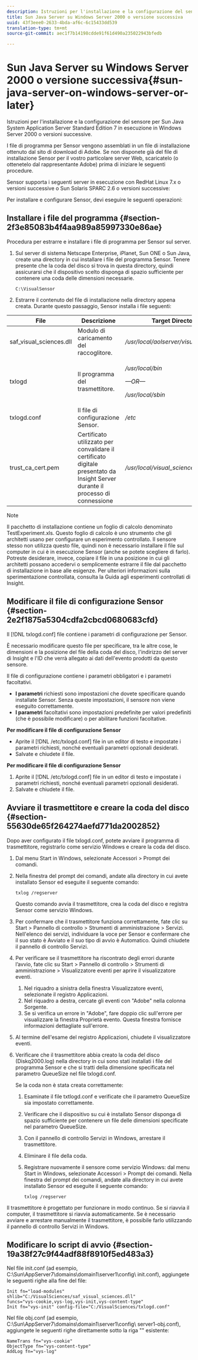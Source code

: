 ```yaml
---
description: Istruzioni per l'installazione e la configurazione del sensore per Sun Java System Application Server Standard Edition 7 in esecuzione in Windows Server 2000 o versioni successive.
title: Sun Java Server su Windows Server 2000 o versione successiva
uuid: 43f3eee0-2633-4bda-af6c-6c15433dd539
translation-type: tm+mt
source-git-commit: aec1f7b14198cdde91f61d490a235022943bfedb

---
```



# Sun Java Server su Windows Server 2000 o versione successiva{#sun-java-server-on-windows-server-or-later}

Istruzioni per l&#39;installazione e la configurazione del sensore per Sun Java System Application Server Standard Edition 7 in esecuzione in Windows Server 2000 o versioni successive.

I file di programma per Sensor vengono assemblati in un file di installazione ottenuto dal sito di download di Adobe. Se non disponete già del file di installazione Sensor per il vostro particolare server Web, scaricatelo (o ottenetelo dal rappresentante Adobe) prima di iniziare le seguenti procedure.

Sensor supporta i seguenti server in esecuzione con RedHat Linux 7.x o versioni successive o Sun Solaris SPARC 2.6 o versioni successive:

Per installare e configurare Sensor, devi eseguire le seguenti operazioni:

## Installare i file del programma {#section-2f3e85083b4f4aa989a85997330e86ae}

Procedura per estrarre e installare i file di programma per Sensor sul server.

1. Sul server di sistema Netscape Enterprise, iPlanet, Sun ONE o Sun Java, create una directory in cui installare i file del programma Sensor. Tenere presente che la coda del disco si trova in questa directory, quindi assicurarsi che il dispositivo scelto disponga di spazio sufficiente per contenere una coda delle dimensioni necessarie.

   ```
   C:\VisualSensor
   ```

1. Estrarre il contenuto del file di installazione nella directory appena creata. Durante questo passaggio, Sensor installa i file seguenti:

<table id="table_ABFF5F92271B4F3CB0AC68DAB6A5709F"> 
 <thead> 
  <tr> 
   <th colname="col1" class="entry"> File </th> 
   <th colname="col2" class="entry"> Descrizione </th> 
   <th colname="col3" class="entry"> Target Directory </th> 
  </tr> 
 </thead>
 <tbody> 
  <tr> 
   <td colname="col1"> saf_visual_sciences.dll </td> 
   <td colname="col2"> Modulo di caricamento del raccoglitore. </td> 
   <td colname="col3"> <i>/usr/local/aolserver/visual_sciences</i> </td> 
  </tr> 
  <tr> 
   <td colname="col1"> <p>txlogd </p> </td> 
   <td colname="col2"> Il programma del trasmettitore. </td> 
   <td colname="col3"> <p><i>/usr/local/bin</i> </p> <p><i>—OR—</i> </p> <p><i>/usr/local/sbin</i> </p> </td> 
  </tr> 
  <tr> 
   <td colname="col1"> txlogd.conf </td> 
   <td colname="col2"> Il file di configurazione Sensor. </td> 
   <td colname="col3"> <i>/etc</i> </td> 
  </tr> 
  <tr> 
   <td colname="col1"> trust_ca_cert.pem </td> 
   <td colname="col2"> Certificato utilizzato per convalidare il certificato digitale presentato da Insight Server durante il processo di connessione </td> 
   <td colname="col3"> <i>/usr/local/visual_sciences</i> </td> 
  </tr> 
 </tbody> 
</table>

>[!NOTE]
>
>Il pacchetto di installazione contiene un foglio di calcolo denominato TestExperiment.xls. Questo foglio di calcolo è uno strumento che gli architetti usano per configurare un esperimento controllato. Il sensore stesso non utilizza questo file, quindi non è necessario installare il file sul computer in cui è in esecuzione Sensor (anche se potete scegliere di farlo). Potreste desiderare, invece, copiare il file in una posizione in cui gli architetti possano accedervi o semplicemente estrarre il file dal pacchetto di installazione in base alle esigenze. Per ulteriori informazioni sulla sperimentazione controllata, consulta la Guida agli esperimenti controllati di Insight.

## Modificare il file di configurazione Sensor {#section-2e2f1875a5304cdfa2cbcd0680683cfd}

Il [!DNL txlogd.conf] file contiene i parametri di configurazione per Sensor.

È necessario modificare questo file per specificare, tra le altre cose, le dimensioni e la posizione del file della coda del disco, l&#39;indirizzo del server di Insight e l&#39;ID che verrà allegato ai dati dell&#39;evento prodotti da questo sensore.

Il file di configurazione contiene i parametri obbligatori e i parametri facoltativi.

* **I parametri** richiesti sono impostazioni che dovete specificare quando installate Sensor. Senza queste impostazioni, il sensore non viene eseguito correttamente.
* **I parametri** facoltativi sono impostazioni predefinite per valori predefiniti (che è possibile modificare) o per abilitare funzioni facoltative.

**Per modificare il file di configurazione Sensor**

* Aprite il [!DNL /etc/txlogd.conf] file in un editor di testo e impostate i parametri richiesti, nonché eventuali parametri opzionali desiderati.
* Salvate e chiudete il file.

**Per modificare il file di configurazione Sensor**

1. Aprite il [!DNL /etc/txlogd.conf] file in un editor di testo e impostate i parametri richiesti, nonché eventuali parametri opzionali desiderati.
1. Salvate e chiudete il file.

## Avviare il trasmettitore e creare la coda del disco {#section-55630de65f264274aefd771da2002852}

Dopo aver configurato il file txlogd.conf, potete avviare il programma di trasmettitore, registrarlo come servizio Windows e creare la coda del disco.

1. Dal menu Start in Windows, selezionate Accessori > Prompt dei comandi.
1. Nella finestra del prompt dei comandi, andate alla directory in cui avete installato Sensor ed eseguite il seguente comando:

   ```
   txlog /regserver
   ```

   Questo comando avvia il trasmettitore, crea la coda del disco e registra Sensor come servizio Windows.

1. Per confermare che il trasmettitore funziona correttamente, fate clic su Start > Pannello di controllo > Strumenti di amministrazione > Servizi. Nell&#39;elenco dei servizi, individuare la voce per Sensor e confermare che il suo stato è Avviato e il suo tipo di avvio è Automatico. Quindi chiudete il pannello di controllo Servizi.
1. Per verificare se il trasmettitore ha riscontrato degli errori durante l’avvio, fate clic su Start > Pannello di controllo > Strumenti di amministrazione > Visualizzatore eventi per aprire il visualizzatore eventi.

   1. Nel riquadro a sinistra della finestra Visualizzatore eventi, selezionate il registro Applicazioni.
   1. Nel riquadro a destra, cercate gli eventi con &quot;Adobe&quot; nella colonna Sorgente.
   1. Se si verifica un errore in &quot;Adobe&quot;, fare doppio clic sull&#39;errore per visualizzare la finestra Proprietà evento. Questa finestra fornisce informazioni dettagliate sull&#39;errore.

1. Al termine dell&#39;esame del registro Applicazioni, chiudete il visualizzatore eventi.
1. Verificare che il trasmettitore abbia creato la coda del disco (Diskq2000.log) nella directory in cui sono stati installati i file del programma Sensor e che si tratti della dimensione specificata nel parametro QueueSize nel file txlogd.conf.

   Se la coda non è stata creata correttamente:

   1. Esaminate il file txtlogd.conf e verificate che il parametro QueueSize sia impostato correttamente.
   1. Verificare che il dispositivo su cui è installato Sensor disponga di spazio sufficiente per contenere un file delle dimensioni specificate nel parametro QueueSize.
   1. Con il pannello di controllo Servizi in Windows, arrestare il trasmettitore.
   1. Eliminare il file della coda.
   1. Registrare nuovamente il sensore come servizio Windows: dal menu Start in Windows, selezionate Accessori > Prompt dei comandi. Nella finestra del prompt dei comandi, andate alla directory in cui avete installato Sensor ed eseguite il seguente comando:

      ```
      txlog /regserver
      ```

Il trasmettitore è progettato per funzionare in modo continuo. Se si riavvia il computer, il trasmettitore si riavvia automaticamente. Se è necessario avviare e arrestare manualmente il trasmettitore, è possibile farlo utilizzando il pannello di controllo Servizi in Windows.

## Modificare lo script di avvio {#section-19a38f27c9f44adf88f8910f5ed483a3}

Nel file init.conf (ad esempio, C:\Sun\AppServer7\domains\domain1\server1\config\ init.conf), aggiungete le seguenti righe alla fine del file:

```
Init fn="load-modules" shlib="C:/VisualSciences/saf_visual_sciences.dll" 
funcs="vys-cookie,vys-log,vys-init,vys-content-type" 
Init fn="vys-init" config-file="C:/VisualSciences/txlogd.conf"
```

Nel file obj.conf (ad esempio, C:\Sun\AppServer7\domains\domain1\server1\config\ server1-obj.conf), aggiungete le seguenti righe direttamente sotto la riga &quot;<Object name="default">&quot; esistente:

```
NameTrans fn="vys-cookie" 
ObjectType fn="vys-content-type" 
AddLog fn="vys-log"
```


